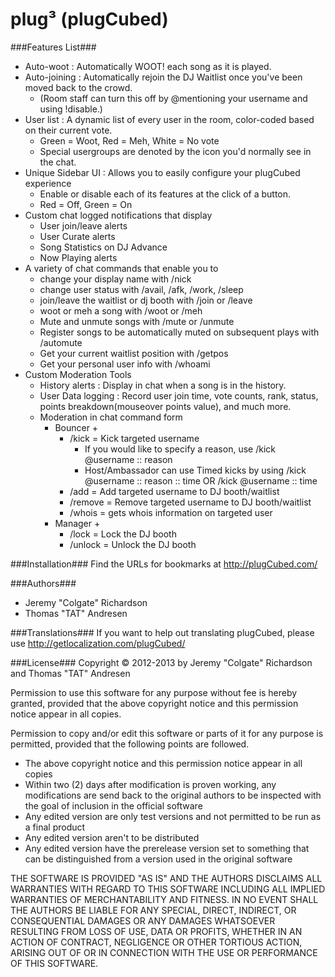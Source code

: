 plug&#179; (plugCubed)
====================

###Features List###
* Auto-woot : Automatically WOOT! each song as it is played.
* Auto-joining : Automatically rejoin the DJ Waitlist once you've been moved back to the crowd.
   * (Room staff can turn this off by @mentioning your username and using !disable.)
* User list : A dynamic list of every user in the room, color-coded based on their current vote.
    * Green = Woot, Red = Meh, White = No vote
    * Special usergroups are denoted by the icon you'd normally see in the chat.
* Unique Sidebar UI : Allows you to easily configure your plugCubed experience
    * Enable or disable each of its features at the click of a button.
    * Red = Off, Green = On
* Custom chat logged notifications that display
    * User join/leave alerts
    * User Curate alerts
    * Song Statistics on DJ Advance
    * Now Playing alerts
* A variety of chat commands that enable you to 
    * change your display name with /nick
    * change user status with /avail, /afk, /work, /sleep
    * join/leave the waitlist or dj booth with /join or /leave
    * woot or meh a song with /woot or /meh
    * Mute and unmute songs with /mute or /unmute
    * Register songs to be automatically muted on subsequent plays with /automute
    * Get your current waitlist position with /getpos
    * Get your personal user info with /whoami
* Custom Moderation Tools
    * History alerts : Display in chat when a song is in the history.
    * User Data logging : Record user join time, vote counts, rank, status, points breakdown(mouseover points value), and much more.
    * Moderation in chat command form
        * Bouncer +
            * /kick = Kick targeted username
                * If you would like to specify a reason, use /kick @username :: reason
                * Host/Ambassador can use Timed kicks by using /kick @username :: reason :: time OR /kick @username :: time
            * /add = Add targeted username to DJ booth/waitlist
            * /remove = Remove targeted username to DJ booth/waitlist
            * /whois = gets whois information on targeted user
        * Manager +
            * /lock = Lock the DJ booth
            * /unlock = Unlock the DJ booth

###Installation###
Find the URLs for bookmarks at http://plugCubed.com/

###Authors###
* Jeremy "Colgate" Richardson
* Thomas "TAT" Andresen

###Translations###
If you want to help out translating plugCubed, please use http://getlocalization.com/plugCubed/

###License###
Copyright &copy; 2012-2013 by Jeremy "Colgate" Richardson and Thomas "TAT" Andresen

Permission to use this software for any purpose without fee is hereby granted,
provided that the above copyright notice and this permission notice appear in all copies.

Permission to copy and/or edit this software or parts of it for any purpose is permitted,
provided that the following points are followed.
* The above copyright notice and this permission notice appear in all copies
* Within two (2) days after modification is proven working, any modifications are send back to the original authors to be inspected with the goal of inclusion in the official software
* Any edited version are only test versions and not permitted to be run as a final product
* Any edited version aren't to be distributed
* Any edited version have the prerelease version set to something that can be distinguished from a version used in the original software

THE SOFTWARE IS PROVIDED "AS IS" AND THE AUTHORS DISCLAIMS ALL WARRANTIES WITH REGARD TO THIS SOFTWARE
INCLUDING ALL IMPLIED WARRANTIES OF MERCHANTABILITY AND FITNESS. IN NO EVENT SHALL THE AUTHORS
BE LIABLE FOR ANY SPECIAL, DIRECT, INDIRECT, OR CONSEQUENTIAL DAMAGES OR ANY DAMAGES WHATSOEVER
RESULTING FROM LOSS OF USE, DATA OR PROFITS, WHETHER IN AN ACTION OF CONTRACT, NEGLIGENCE OR
OTHER TORTIOUS ACTION, ARISING OUT OF OR IN CONNECTION WITH THE USE OR PERFORMANCE OF THIS SOFTWARE.